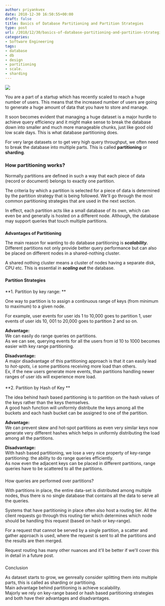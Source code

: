 ```yaml
---
author: priyankvex
date: 2018-12-30 16:50:55+00:00
draft: false
title: Basics of Database Partitioning and Partition Strategies
type: post
url: /2018/12/30/basics-of-database-partitioning-and-partition-strategies/
categories:
- Software Engineering
tags:
- database
- db
- design
- partitioning
- scale.
- sharding
---
```





![](https://nails.newsela.com/s3/newsela-media/article_media/2017/09/lib-what-is-river-delta-f5e48458.jpg)








  
You are a part of a startup which has recently scaled to reach a huge number of users. This means that the increased number of users are going to generate a huge amount of data that you have to store and manage.  
  
It soon becomes evident that managing a huge dataset is a major hurdle to achieve query efficiency and it might make sense to break the database down into smaller and much more manageable chunks, just like good old low scale days. This is what database partitioning does.  
  
For very large datasets or to get very high query throughput, we often need to break the database into multiple parts. This is called **partitioning** or **sharding**.  
  








### **How partitioning works?**







Normally partitions are defined in such a way that each piece of data (record or document) belongs to exactly one partition.  
  
The criteria by which a partition is selected for a piece of data is determined by the partition strategy that is being followed. We'll go through the most common partitioning strategies that are used in the next section.  
  
In effect, each partition acts like a small database of its own, which can even be and generally is hosted on a different node. Although, the database may support queries that touch multiple partitions.  








###   
  
**Advantages of Partitioning**







The main reason for wanting to do database partitioning is **_scalability._**  
Different partitions not only provide better query performance but can also be placed on different nodes in a shared-nothing cluster.  
  
A shared nothing cluster means a cluster of nodes having a separate disk, CPU etc. This is essential in **_scaling out_** the database.







###   
**Partition Strategies**







####   
**1. Partition by key range: **  








One way to partition is to assign a continuous range of keys (from minimum to maximum) to a given node.  








For example, user events for user ids 1 to 10,000 goes to partition 1, user events of user ids 10, 001 to 20,000 goes to partition 2 and so on.  
  
**Advantage:**  
We can easily do range queries on partitions.   
As we can see, querying events for all the users from id 10 to 1000 becomes easier with key range partitioning.  
  
**Disadvantage:**  
A major disadvantage of this partitioning approach is that it can easily lead to _hot-spots,_ i.e some partitions receiving more load than others.  
Ex, if the new users generate more events, than partitions handling newer ranges of user ids will experience more load.  








####   
**2. Partition by Hash of Key **







The idea behind hash based partitioning is to partition on the hash values of the keys rather than the keys themselves.  
A good hash function will uniformly distribute the keys among all the buckets and each hash bucket can be assigned to one of the partition.  
  
**Advantage:**  
We can prevent skew and hot-spot partitions as even very similar keys now generate very different hashes which helps in uniformly distributing the load among all the partitions.  
  
**Disadvantage:**  
With hash based partitioning, we lose a very nice property of key-range partitioning: the ability to do range queries efficiently.  
As now even the adjacent keys can be placed in different partitions, range queries have to be scattered to all the partitions.  
  








###   
  
How queries are performed over partitions?







With partitions in place, the entire data-set is distributed among multiple nodes, thus there is no single database that contains all the data to serve all the queries.  
  
Systems that have partitioning in place often also host a routing tier. All the client requests go through this routing tier which determines which node should be handling this request (based on hash or key-range).  
  
For a request that cannot be served by a single partition, a scatter and gather approach is used, where the request is sent to all the partitions and the results are then merged.  
  
Request routing has many other nuances and it'll be better if we'll cover this in detail in a future post.  
  








###   
Conclusion    








As dataset starts to grow, we genreally consider splitting them into multiple parts, this is called as sharding or partitioing.  
Main advantage behind partitioning is achieve scalability.  
Majorly we rely on key-range based or hash based partitioning strategies and both have their advantages and disadvantages.  
  










